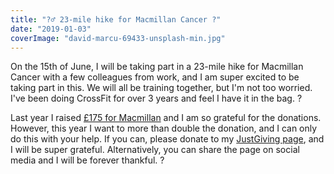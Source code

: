 ```yaml
---
title: "?‍♂️ 23-mile hike for Macmillan Cancer ?"
date: "2019-01-03"
coverImage: "david-marcu-69433-unsplash-min.jpg"
---
```


On the 15th of June, I will be taking part in a 23-mile hike for Macmillan Cancer with a few colleagues from work, and I am super excited to be taking part in this. We will all be training together, but I'm not too worried. I've been doing CrossFit for over 3 years and feel I have it in the bag. ?

Last year I raised [£175 for Macmillan](https://michaelbrooks.co.uk/i-have-donated-175-to-macmillan-cancer-research/) and I am so grateful for the donations. However, this year I want to more than double the donation, and I can only do this with your help. If you can, please donate to my [JustGiving page](https://www.justgiving.com/fundraising/michael-brooks-macmillan), and I will be super grateful. Alternatively, you can share the page on social media and I will be forever thankful. ?
